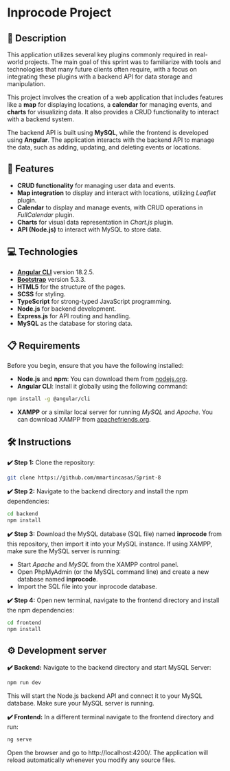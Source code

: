 # Inprocode Project

## 📄 Description

This application utilizes several key plugins commonly required in real-world projects. The main goal of this sprint was to familiarize with tools and technologies that many future clients often require, with a focus on integrating these plugins with a backend API for data storage and manipulation.

This project involves the creation of a web application that includes features like a **map** for displaying locations, a **calendar** for managing events, and **charts** for visualizing data. It also provides a CRUD functionality to interact with a backend system.

The backend API is built using **MySQL**, while the frontend is developed using **Angular**. The application interacts with the backend API to manage the data, such as adding, updating, and deleting events or locations.


## 📜 Features

- **CRUD functionality** for managing user data and events.
- **Map integration** to display and interact with locations, utilizing *Leaflet* plugin.
- **Calendar** to display and manage events, with CRUD operations in *FullCalendar* plugin.
- **Charts** for visual data representation in *Chart.js* plugin.
- **API (Node.js)** to interact with MySQL to store data.

## 💻 Technologies

- [**Angular CLI**](https://angular.dev/) version 18.2.5.
- [**Bootstrap**](https://getbootstrap.com/) version 5.3.3.
- **HTML5** for the structure of the pages.
- **SCSS** for styling.
- **TypeScript** for strong-typed JavaScript programming.
- **Node.js** for backend development.
- **Express.js** for API routing and handling.
- **MySQL** as the database for storing data.


## 📋 Requirements

Before you begin, ensure that you have the following installed:

- **Node.js** and **npm**: You can download them from [nodejs.org](https://nodejs.org/).
- **Angular CLI**: Install it globally using the following command:

```bash
npm install -g @angular/cli
```
- **XAMPP** or a similar local server for running *MySQL* and *Apache*. You can download XAMPP from [apachefriends.org](apachefriends.org).


## 🛠️ Instructions

**✔️ Step 1:** Clone the repository:

```bash
git clone https://github.com/mmartincasas/Sprint-8
```

**✔️ Step 2:** Navigate to the backend directory and install the npm dependencies:

```bash
cd backend
npm install
```

**✔️ Step 3:** Download the MySQL database (SQL file) named **inprocode** from this repository, then import it into your MySQL instance. If using XAMPP, make sure the MySQL server is running:
- Start *Apache* and *MySQL* from the XAMPP control panel.
- Open PhpMyAdmin (or the MySQL command line) and create a new database named **inprocode**.
- Import the SQL file into your inprocode database.

**✔️ Step 4:** Open new terminal, navigate to the frontend directory and install the npm dependencies:

```bash
cd frontend
npm install
```

## ⚙️ Development server

**✔️ Backend:** Navigate to the backend directory and start MySQL Server:

```bash
npm run dev
```
This will start the Node.js backend API and connect it to your MySQL database. Make sure your MySQL server is running.


**✔️ Frontend:** In a different terminal navigate to the frontend directory and run:

```bash
ng serve
```
Open the browser and go to http://localhost:4200/. The application will reload automatically whenever you modify any source files.



